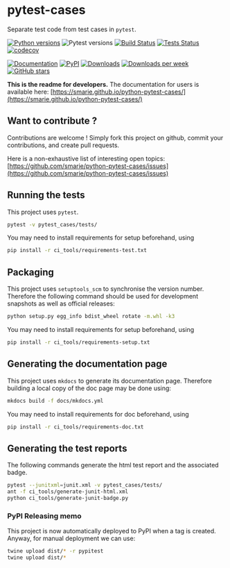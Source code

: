 # pytest-cases

Separate test code from test cases in `pytest`.

[![Python versions](https://img.shields.io/pypi/pyversions/pytest-cases.svg)](https://pypi.python.org/pypi/pytest-cases/) ![Pytest versions](https://img.shields.io/badge/pytest-2%20%7C%203%20%7C%204%20%7C%205%20%7C%206-blue) [![Build Status](https://travis-ci.com/smarie/python-pytest-cases.svg?branch=master)](https://travis-ci.com/smarie/python-pytest-cases) [![Tests Status](https://smarie.github.io/python-pytest-cases/junit/junit-badge.svg?dummy=8484744)](https://smarie.github.io/python-pytest-cases/junit/report.html) [![codecov](https://codecov.io/gh/smarie/python-pytest-cases/branch/master/graph/badge.svg)](https://codecov.io/gh/smarie/python-pytest-cases)

[![Documentation](https://img.shields.io/badge/doc-latest-blue.svg)](https://smarie.github.io/python-pytest-cases/) [![PyPI](https://img.shields.io/pypi/v/pytest-cases.svg)](https://pypi.python.org/pypi/pytest-cases/) [![Downloads](https://pepy.tech/badge/pytest-cases)](https://pepy.tech/project/pytest-cases) [![Downloads per week](https://pepy.tech/badge/pytest-cases/week)](https://pepy.tech/project/pytest-cases) [![GitHub stars](https://img.shields.io/github/stars/smarie/python-pytest-cases.svg)](https://github.com/smarie/python-pytest-cases/stargazers)

**This is the readme for developers.** The documentation for users is available here: [https://smarie.github.io/python-pytest-cases/](https://smarie.github.io/python-pytest-cases/)

## Want to contribute ?

Contributions are welcome ! Simply fork this project on github, commit your contributions, and create pull requests.

Here is a non-exhaustive list of interesting open topics: [https://github.com/smarie/python-pytest-cases/issues](https://github.com/smarie/python-pytest-cases/issues)

## Running the tests

This project uses `pytest`.

```bash
pytest -v pytest_cases/tests/
```

You may need to install requirements for setup beforehand, using 

```bash
pip install -r ci_tools/requirements-test.txt
```

## Packaging

This project uses `setuptools_scm` to synchronise the version number. Therefore the following command should be used for development snapshots as well as official releases: 

```bash
python setup.py egg_info bdist_wheel rotate -m.whl -k3
```

You may need to install requirements for setup beforehand, using 

```bash
pip install -r ci_tools/requirements-setup.txt
```

## Generating the documentation page

This project uses `mkdocs` to generate its documentation page. Therefore building a local copy of the doc page may be done using:

```bash
mkdocs build -f docs/mkdocs.yml
```

You may need to install requirements for doc beforehand, using 

```bash
pip install -r ci_tools/requirements-doc.txt
```

## Generating the test reports

The following commands generate the html test report and the associated badge. 

```bash
pytest --junitxml=junit.xml -v pytest_cases/tests/
ant -f ci_tools/generate-junit-html.xml
python ci_tools/generate-junit-badge.py
```

### PyPI Releasing memo

This project is now automatically deployed to PyPI when a tag is created. Anyway, for manual deployment we can use:

```bash
twine upload dist/* -r pypitest
twine upload dist/*
```
